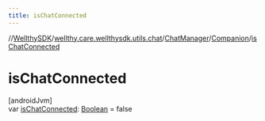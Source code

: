 ```yaml
---
title: isChatConnected
---
```

//[WellthySDK](../../../../index.html)/[wellthy.care.wellthysdk.utils.chat](../../index.html)/[ChatManager](../index.html)/[Companion](index.html)/[isChatConnected](is-chat-connected.html)



# isChatConnected



[androidJvm]\
var [isChatConnected](is-chat-connected.html): [Boolean](https://kotlinlang.org/api/latest/jvm/stdlib/kotlin/-boolean/index.html) = false




